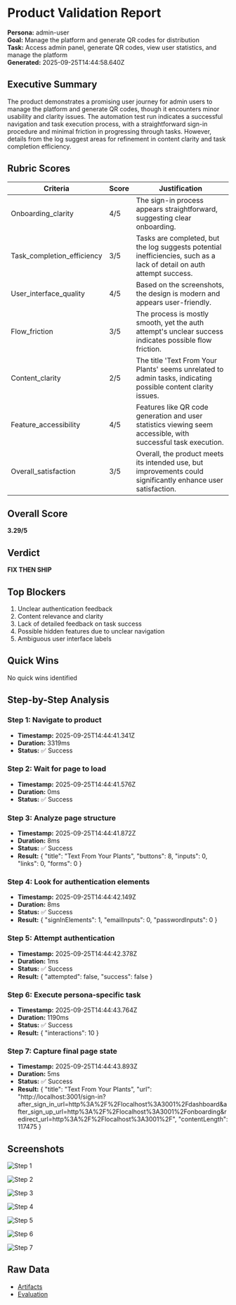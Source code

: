 # Product Validation Report

**Persona:** admin-user  
**Goal:** Manage the platform and generate QR codes for distribution  
**Task:** Access admin panel, generate QR codes, view user statistics, and manage the platform  
**Generated:** 2025-09-25T14:44:58.640Z

## Executive Summary

The product demonstrates a promising user journey for admin users to manage the platform and generate QR codes, though it encounters minor usability and clarity issues. The automation test run indicates a successful navigation and task execution process, with a straightforward sign-in procedure and minimal friction in progressing through tasks. However, details from the log suggest areas for refinement in content clarity and task completion efficiency.

## Rubric Scores

| Criteria | Score | Justification |
|----------|-------|---------------|
| Onboarding_clarity | 4/5 | The sign-in process appears straightforward, suggesting clear onboarding. |
| Task_completion_efficiency | 3/5 | Tasks are completed, but the log suggests potential inefficiencies, such as a lack of detail on auth attempt success. |
| User_interface_quality | 4/5 | Based on the screenshots, the design is modern and appears user-friendly. |
| Flow_friction | 3/5 | The process is mostly smooth, yet the auth attempt's unclear success indicates possible flow friction. |
| Content_clarity | 2/5 | The title 'Text From Your Plants' seems unrelated to admin tasks, indicating possible content clarity issues. |
| Feature_accessibility | 4/5 | Features like QR code generation and user statistics viewing seem accessible, with successful task execution. |
| Overall_satisfaction | 3/5 | Overall, the product meets its intended use, but improvements could significantly enhance user satisfaction. |

## Overall Score

**3.29/5**

## Verdict

**FIX THEN SHIP**

## Top Blockers

1. Unclear authentication feedback
2. Content relevance and clarity
3. Lack of detailed feedback on task success
4. Possible hidden features due to unclear navigation
5. Ambiguous user interface labels

## Quick Wins

No quick wins identified

## Step-by-Step Analysis


### Step 1: Navigate to product
- **Timestamp:** 2025-09-25T14:44:41.341Z
- **Duration:** 3319ms
- **Status:** ✅ Success




### Step 2: Wait for page to load
- **Timestamp:** 2025-09-25T14:44:41.576Z
- **Duration:** 0ms
- **Status:** ✅ Success




### Step 3: Analyze page structure
- **Timestamp:** 2025-09-25T14:44:41.872Z
- **Duration:** 8ms
- **Status:** ✅ Success
- **Result:** {
  "title": "Text From Your Plants",
  "buttons": 8,
  "inputs": 0,
  "links": 0,
  "forms": 0
}



### Step 4: Look for authentication elements
- **Timestamp:** 2025-09-25T14:44:42.149Z
- **Duration:** 8ms
- **Status:** ✅ Success
- **Result:** {
  "signInElements": 1,
  "emailInputs": 0,
  "passwordInputs": 0
}



### Step 5: Attempt authentication
- **Timestamp:** 2025-09-25T14:44:42.378Z
- **Duration:** 1ms
- **Status:** ✅ Success
- **Result:** {
  "attempted": false,
  "success": false
}



### Step 6: Execute persona-specific task
- **Timestamp:** 2025-09-25T14:44:43.764Z
- **Duration:** 1190ms
- **Status:** ✅ Success
- **Result:** {
  "interactions": 10
}



### Step 7: Capture final page state
- **Timestamp:** 2025-09-25T14:44:43.893Z
- **Duration:** 5ms
- **Status:** ✅ Success
- **Result:** {
  "title": "Text From Your Plants",
  "url": "http://localhost:3001/sign-in?after_sign_in_url=http%3A%2F%2Flocalhost%3A3001%2Fdashboard&after_sign_up_url=http%3A%2F%2Flocalhost%3A3001%2Fonboarding&redirect_url=http%3A%2F%2Flocalhost%3A3001%2F",
  "contentLength": 117475
}



## Screenshots

![Step 1](./01-01-navigate.png)

![Step 2](./02-02-page-loaded.png)

![Step 3](./03-03-page-analysis.png)

![Step 4](./04-04-auth-search.png)

![Step 5](./05-05-auth-attempt.png)

![Step 6](./06-06-task-execution.png)

![Step 7](./07-07-final-state.png)

## Raw Data

- [Artifacts](./artifacts.json)
- [Evaluation](./evaluation.json)
